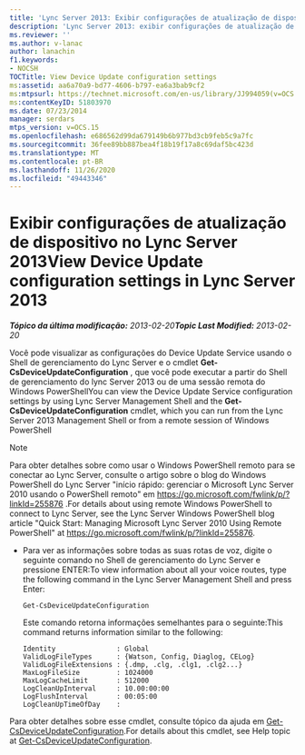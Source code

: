 ```yaml
---
title: 'Lync Server 2013: Exibir configurações de atualização de dispositivo'
description: 'Lync Server 2013: exibir configurações de atualização de dispositivo.'
ms.reviewer: ''
ms.author: v-lanac
author: lanachin
f1.keywords:
- NOCSH
TOCTitle: View Device Update configuration settings
ms:assetid: aa6a70a9-bd77-4606-b797-ea6a3bab9cf2
ms:mtpsurl: https://technet.microsoft.com/en-us/library/JJ994059(v=OCS.15)
ms:contentKeyID: 51803970
ms.date: 07/23/2014
manager: serdars
mtps_version: v=OCS.15
ms.openlocfilehash: e686562d99da679149b6b977bd3cb9feb5c9a7fc
ms.sourcegitcommit: 36fee89bb887bea4f18b19f17a8c69daf5bc423d
ms.translationtype: MT
ms.contentlocale: pt-BR
ms.lasthandoff: 11/26/2020
ms.locfileid: "49443346"
---
```

# <a name="view-device-update-configuration-settings-in-lync-server-2013"></a><span data-ttu-id="28494-103">Exibir configurações de atualização de dispositivo no Lync Server 2013</span><span class="sxs-lookup"><span data-stu-id="28494-103">View Device Update configuration settings in Lync Server 2013</span></span>

<div data-xmlns="http://www.w3.org/1999/xhtml">

<div class="topic" data-xmlns="http://www.w3.org/1999/xhtml" data-msxsl="urn:schemas-microsoft-com:xslt" data-cs="https://msdn.microsoft.com/">

<div data-asp="https://msdn2.microsoft.com/asp">



</div>

<div id="mainSection">

<div id="mainBody"><span data-ttu-id="28494-104">

<span> </span></span><span class="sxs-lookup"><span data-stu-id="28494-104">

<span> </span></span></span>

<span data-ttu-id="28494-105">_**Tópico da última modificação:** 2013-02-20_</span><span class="sxs-lookup"><span data-stu-id="28494-105">_**Topic Last Modified:** 2013-02-20_</span></span>

<span data-ttu-id="28494-106">Você pode visualizar as configurações do Device Update Service usando o Shell de gerenciamento do Lync Server e o cmdlet **Get-CsDeviceUpdateConfiguration** , que você pode executar a partir do Shell de gerenciamento do lync Server 2013 ou de uma sessão remota do Windows PowerShell</span><span class="sxs-lookup"><span data-stu-id="28494-106">You can view the Device Update Service configuration settings by using Lync Server Management Shell and the **Get-CsDeviceUpdateConfiguration** cmdlet, which you can run from the Lync Server 2013 Management Shell or from a remote session of Windows PowerShell</span></span>

<div>


> [!NOTE]  
> <span data-ttu-id="28494-107">Para obter detalhes sobre como usar o Windows PowerShell remoto para se conectar ao Lync Server, consulte o artigo sobre o blog do Windows PowerShell do Lync Server "início rápido: gerenciar o Microsoft Lync Server 2010 usando o PowerShell remoto" em <A href="https://go.microsoft.com/fwlink/p/?linkid=255876">https://go.microsoft.com/fwlink/p/?linkId=255876</A> .</span><span class="sxs-lookup"><span data-stu-id="28494-107">For details about using remote Windows PowerShell to connect to Lync Server, see the Lync Server Windows PowerShell blog article "Quick Start: Managing Microsoft Lync Server 2010 Using Remote PowerShell" at <A href="https://go.microsoft.com/fwlink/p/?linkid=255876">https://go.microsoft.com/fwlink/p/?linkId=255876</A>.</span></span>



</div>

<div>


<div>


  - <span data-ttu-id="28494-108">Para ver as informações sobre todas as suas rotas de voz, digite o seguinte comando no Shell de gerenciamento do Lync Server e pressione ENTER:</span><span class="sxs-lookup"><span data-stu-id="28494-108">To view information about all your voice routes, type the following command in the Lync Server Management Shell and press Enter:</span></span>
    
        Get-CsDeviceUpdateConfiguration
    
    <span data-ttu-id="28494-109">Este comando retorna informações semelhantes para o seguinte:</span><span class="sxs-lookup"><span data-stu-id="28494-109">This command returns information similar to the following:</span></span>
    
        Identity               : Global
        ValidLogFileTypes      : {Watson, Config, Diaglog, CELog}
        ValidLogFileExtensions : {.dmp, .clg, .clg1, .clg2...}
        MaxLogFileSize         : 1024000
        MaxLogCacheLimit       : 512000
        LogCleanUpInterval     : 10.00:00:00
        LogFlushInterval       : 00:05:00
        LogCleanUpTimeOfDay    :

</div>

<span data-ttu-id="28494-110">Para obter detalhes sobre esse cmdlet, consulte tópico da ajuda em [Get-CsDeviceUpdateConfiguration](https://docs.microsoft.com/powershell/module/skype/Get-CsDeviceUpdateConfiguration).</span><span class="sxs-lookup"><span data-stu-id="28494-110">For details about this cmdlet, see Help topic at [Get-CsDeviceUpdateConfiguration](https://docs.microsoft.com/powershell/module/skype/Get-CsDeviceUpdateConfiguration).</span></span>

<span data-ttu-id="28494-111"></div>

</div>

<span> </span>

</div>

</div>

</span><span class="sxs-lookup"><span data-stu-id="28494-111"></div>

</div>

<span> </span>

</div>

</div>

</span></span></div>

